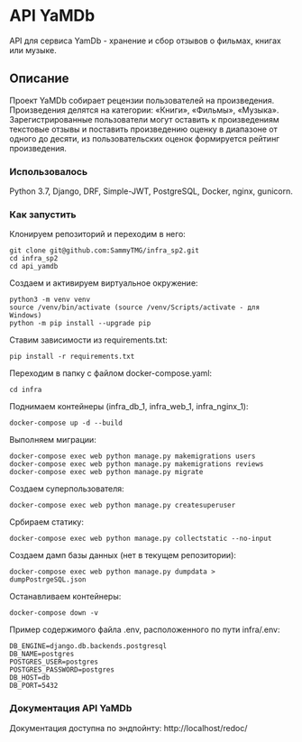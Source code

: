 # API YaMDb

API для сервиса YamDb - хранение и сбор отзывов о фильмах, книгах или музыке.

## Описание

Проект YaMDb собирает рецензии пользователей на произведения. Произведения делятся на категории: «Книги», «Фильмы», «Музыка». Зарегистрированные пользователи могут оставить к произведениям текстовые отзывы и поставить произведению оценку в диапазоне от одного до десяти, из пользовательских оценок формируется рейтинг произведения. 

### Использовалось

Python 3.7, Django, DRF, Simple-JWT, PostgreSQL, Docker, nginx, gunicorn.

### Как запустить

Клонируем репозиторий и переходим в него:
```
git clone git@github.com:SammyTMG/infra_sp2.git
cd infra_sp2
cd api_yamdb
```

Создаем и активируем виртуальное окружение:
```
python3 -m venv venv
source /venv/bin/activate (source /venv/Scripts/activate - для Windows)
python -m pip install --upgrade pip
```

Ставим зависимости из requirements.txt:
```
pip install -r requirements.txt
```

Переходим в папку с файлом docker-compose.yaml:
```
cd infra
```

Поднимаем контейнеры (infra_db_1, infra_web_1, infra_nginx_1):
```
docker-compose up -d --build
```

Выполняем миграции:
```
docker-compose exec web python manage.py makemigrations users
docker-compose exec web python manage.py makemigrations reviews
docker-compose exec web python manage.py migrate
```

Создаем суперпользователя:
```
docker-compose exec web python manage.py createsuperuser
```

Србираем статику:
```
docker-compose exec web python manage.py collectstatic --no-input
```

Создаем дамп базы данных (нет в текущем репозитории):
```
docker-compose exec web python manage.py dumpdata > dumpPostrgeSQL.json
```

Останавливаем контейнеры:
```
docker-compose down -v
```

Пример содержимого файла .env,  расположенного по пути infra/.env:
```
DB_ENGINE=django.db.backends.postgresql
DB_NAME=postgres
POSTGRES_USER=postgres
POSTGRES_PASSWORD=postgres
DB_HOST=db
DB_PORT=5432
```

### Документация API YaMDb

Документация доступна по эндпойнту: http://localhost/redoc/